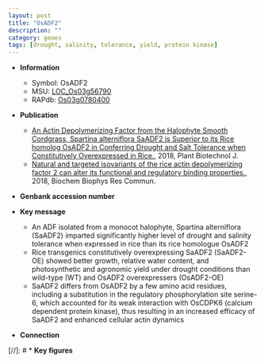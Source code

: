 ```yaml
---
layout: post
title: "OsADF2"
description: ""
category: genes
tags: [drought, salinity, tolerance, yield, protein kinase]
---
```


* **Information**  
    + Symbol: OsADF2  
    + MSU: [LOC_Os03g56790](http://rice.plantbiology.msu.edu/cgi-bin/ORF_infopage.cgi?orf=LOC_Os03g56790)  
    + RAPdb: [Os03g0780400](http://rapdb.dna.affrc.go.jp/viewer/gbrowse_details/irgsp1?name=Os03g0780400)  

* **Publication**  
    + [An Actin Depolymerizing Factor from the Halophyte Smooth Cordgrass, Spartina alterniflora SaADF2 is Superior to its Rice homolog OsADF2 in Conferring Drought and Salt Tolerance when Constitutively Overexpressed in Rice.](http://www.ncbi.nlm.nih.gov/pubmed?term=An+Actin+Depolymerizing+Factor+from+the+Halophyte+Smooth+Cordgrass,+Spartina+alterniflora+SaADF2+is+Superior+to+its+Rice+homolog+OsADF2+in+Conferring+Drought+and+Salt+Tolerance+when+Constitutively+Overexpressed+in+Rice.%5BTitle%5D), 2018, Plant Biotechnol J.
    + [Natural and targeted isovariants of the rice actin depolymerizing factor 2 can alter its functional and regulatory binding properties.](http://www.ncbi.nlm.nih.gov/pubmed?term=Natural+and+targeted+isovariants+of+the+rice+actin+depolymerizing+factor+2+can+alter+its+functional+and+regulatory+binding+properties.%5BTitle%5D), 2018, Biochem Biophys Res Commun.

* **Genbank accession number**  

* **Key message**  
    + An ADF isolated from a monocot halophyte, Spartina alterniflora (SaADF2) imparted significantly higher level of drought and salinity tolerance when expressed in rice than its rice homologue OsADF2
    + Rice transgenics constitutively overexpressing SaADF2 (SaADF2-OE) showed better growth, relative water content, and photosynthetic and agronomic yield under drought conditions than wild-type (WT) and OsADF2 overexpressers (OsADF2-OE)
    + SaADF2 differs from OsADF2 by a few amino acid residues, including a substitution in the regulatory phosphorylation site serine-6, which accounted for its weak interaction with OsCDPK6 (calcium dependent protein kinase), thus resulting in an increased efficacy of SaADF2 and enhanced cellular actin dynamics

* **Connection**  

[//]: # * **Key figures**  


